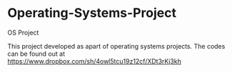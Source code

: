 Operating-Systems-Project
=========================

OS Project


This project developed as apart of operating systems projects. 
The codes can be found out at https://www.dropbox.com/sh/4owl5tcu19z12cf/XDt3rKj3kh
